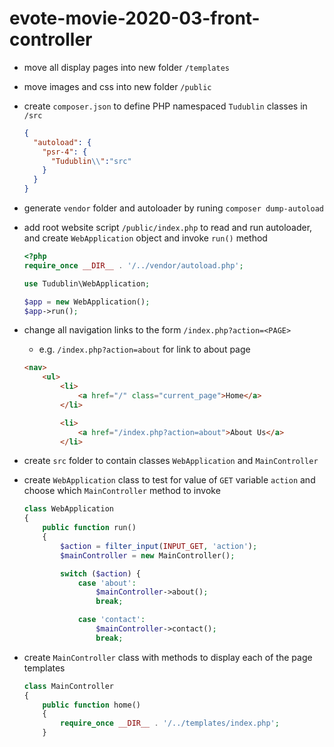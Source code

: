 # evote-movie-2020-03-front-controller

- move all display pages into new folder `/templates`

- move images and css into new folder `/public`

- create `composer.json` to define PHP namespaced `Tudublin` classes in `/src`

    ```json
    {
      "autoload": {
        "psr-4": {
          "Tudublin\\":"src"
        }
      }
    }
    ```

- generate `vendor` folder and autoloader by runing `composer dump-autoload`

- add root website script `/public/index.php` to read and run autoloader, and create `WebApplication` object and invoke `run()` method
    
    ```php
    <?php
    require_once __DIR__ . '/../vendor/autoload.php';
    
    use Tudublin\WebApplication;
    
    $app = new WebApplication();
    $app->run();
    ```

- change all navigation links to the form `/index.php?action=<PAGE>`

    - e.g. `/index.php?action=about` for link to about page

    ```html
    <nav>
        <ul>
            <li>
                <a href="/" class="current_page">Home</a>
            </li>
    
            <li>
                <a href="/index.php?action=about">About Us</a>
            </li>
    ```
- create `src` folder to contain classes `WebApplication` and `MainController`

- create `WebApplication` class to test for value of `GET` variable `action` and choose which `MainController` method to invoke

    ```php
    class WebApplication
    {
        public function run()
        {
            $action = filter_input(INPUT_GET, 'action');
            $mainController = new MainController();
    
            switch ($action) {
                case 'about':
                    $mainController->about();
                    break;
    
                case 'contact':
                    $mainController->contact();
                    break;
    ```

- create `MainController` class with methods to display each of the page templates

    ```php
    class MainController
    {
        public function home()
        {
            require_once __DIR__ . '/../templates/index.php';
        }
    ```


